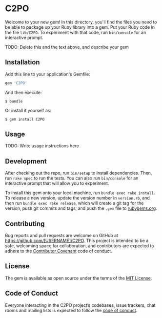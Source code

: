 # C2PO

Welcome to your new gem! In this directory, you'll find the files you need to be able to package up your Ruby library into a gem. Put your Ruby code in the file `lib/C2PO`. To experiment with that code, run `bin/console` for an interactive prompt.

TODO: Delete this and the text above, and describe your gem

## Installation

Add this line to your application's Gemfile:

```ruby
gem 'C2PO'
```

And then execute:

    $ bundle

Or install it yourself as:

    $ gem install C2PO

## Usage

TODO: Write usage instructions here

## Development

After checking out the repo, run `bin/setup` to install dependencies. Then, run `rake spec` to run the tests. You can also run `bin/console` for an interactive prompt that will allow you to experiment.

To install this gem onto your local machine, run `bundle exec rake install`. To release a new version, update the version number in `version.rb`, and then run `bundle exec rake release`, which will create a git tag for the version, push git commits and tags, and push the `.gem` file to [rubygems.org](https://rubygems.org).

## Contributing

Bug reports and pull requests are welcome on GitHub at https://github.com/[USERNAME]/C2PO. This project is intended to be a safe, welcoming space for collaboration, and contributors are expected to adhere to the [Contributor Covenant](http://contributor-covenant.org) code of conduct.

## License

The gem is available as open source under the terms of the [MIT License](https://opensource.org/licenses/MIT).

## Code of Conduct

Everyone interacting in the C2PO project’s codebases, issue trackers, chat rooms and mailing lists is expected to follow the [code of conduct](https://github.com/[USERNAME]/C2PO/blob/master/CODE_OF_CONDUCT.md).
